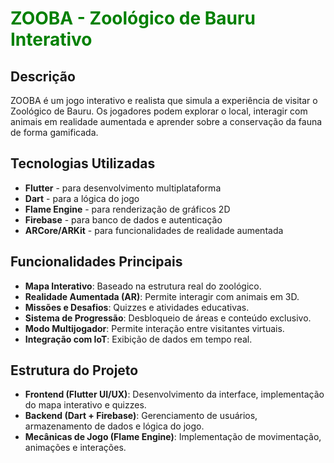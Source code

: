 # <span style="color:green">ZOOBA - Zoológico de Bauru Interativo</span>

## Descrição
ZOOBA é um jogo interativo e realista que simula a experiência de visitar o Zoológico de Bauru. Os jogadores podem explorar o local, interagir com animais em realidade aumentada e aprender sobre a conservação da fauna de forma gamificada.

## Tecnologias Utilizadas
- **Flutter** - para desenvolvimento multiplataforma
- **Dart** - para a lógica do jogo
- **Flame Engine** - para renderização de gráficos 2D
- **Firebase** - para banco de dados e autenticação
- **ARCore/ARKit** - para funcionalidades de realidade aumentada

## Funcionalidades Principais
- **Mapa Interativo**: Baseado na estrutura real do zoológico.
- **Realidade Aumentada (AR)**: Permite interagir com animais em 3D.
- **Missões e Desafios**: Quizzes e atividades educativas.
- **Sistema de Progressão**: Desbloqueio de áreas e conteúdo exclusivo.
- **Modo Multijogador**: Permite interação entre visitantes virtuais.
- **Integração com IoT**: Exibição de dados em tempo real.

## Estrutura do Projeto
- **Frontend (Flutter UI/UX)**: Desenvolvimento da interface, implementação do mapa interativo e quizzes.
- **Backend (Dart + Firebase)**: Gerenciamento de usuários, armazenamento de dados e lógica do jogo.
- **Mecânicas de Jogo (Flame Engine)**: Implementação de movimentação, animações e interações.
